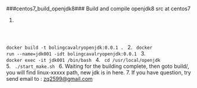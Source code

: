 ###centos7_build_openjdk8###
Build and compile openjdk8 src at centos7

1. <code>
docker build -t bolingcavalryopenjdk:0.0.1 .
</code>
2. <code>
docker run --name=jdk001 -idt bolingcavalryopenjdk:0.0.1
</code> 
3. <code>
docker exec -it jdk001 /bin/bash
</code>
4. <code>
cd /usr/local/openjdk
</code>
5. <code>
./start_make.sh
</code>
6. Waiting for the building complete, then goto build/, you will find linux-xxxxx path, new jdk is in here.
7. If you have question, try send email to : zq2599@gmail.com
